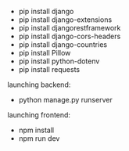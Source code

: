- pip install django
- pip install django-extensions
- pip install djangorestframework
- pip install django-cors-headers
- pip install django-countries
- pip install Pillow
- pip install python-dotenv
- pip install requests

launching backend:
- python manage.py runserver

launching frontend:
- npm install
- npm run dev
